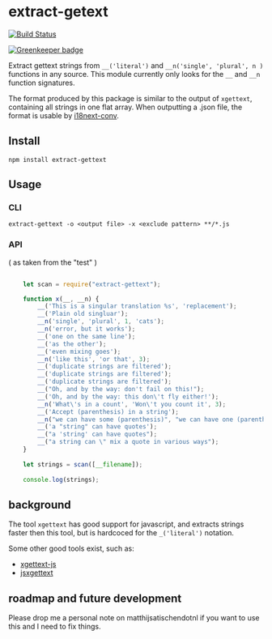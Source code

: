 extract-getext
==============

[![Build Status](https://travis-ci.org/mvhenten/extract-gettext.svg?branch=master)](https://travis-ci.org/mvhenten/extract-gettext)

[![Greenkeeper badge](https://badges.greenkeeper.io/mvhenten/extract-gettext.svg)](https://greenkeeper.io/)

Extract gettext strings from `__('literal')` and `__n('single', 'plural', n )` functions in any source.
This module currently only looks for the `__` and `__n` function signatures.

The format produced by this package is similar to the output of `xgettext`, containing all strings in one flat array.
When outputting a .json file, the format is usable by [i18next-conv](https://www.npmjs.org/package/i18next-conv).

## Install

    npm install extract-gettext
    
## Usage

### CLI

    extract-gettext -o <output file> -x <exclude pattern> **/*.js
    
### API

( as taken from the "test" )

```javascript

    let scan = require("extract-gettext");

    function x(__, __n) {
        __('This is a singular translation %s', 'replacement');
        __('Plain old singluar');
        __n('single', 'plural', 1, 'cats');
        __n('error, but it works');
        __('one on the same line');
        __('as the other');
        __('even mixing goes');
        __n('like this', 'or that', 3);
        __('duplicate strings are filtered');
        __('duplicate strings are filtered');
        __('duplicate strings are filtered');
        __("Oh, and by the way: don't fail on this!");
        __('Oh, and by the way: this don\'t fly either!');
        __n('What\'s in a count', 'Won\'t you count it', 3);
        __('Accept (parenthesis) in a string');
        __n("we can have some (parenthesis)", "we can have one (parenthesis)", 3);
        __('a "string" can have quotes');
        __("a 'string' can have quotes");
        __("a string can \" mix a quote in various ways");
    }
    
    let strings = scan([__filename]);
    
    console.log(strings);
```
## background

The tool `xgettext` has good support for javascript, and extracts strings faster then this tool, but is hardcoced for the `_('literal')` notation.

Some other good tools exist, such as:

* [xgettext-js](https://github.com/Automattic/xgettext-js)
* [jsxgettext](https://github.com/zaach/jsxgettext)

## roadmap and future development

Please drop me a personal note on matthijsatischendotnl if you want to use this and I need to fix things.

